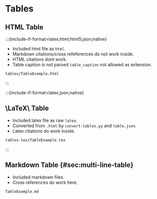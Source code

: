 # Tables

## HTML Table

:::{include-if-format=latex;html;html5;json;native}
- Included html file as `html`.
- Markdown citations/cross refeferences do not work inside.
- HTML citations dont work.
- Table caption is not parsed `table_caption` not allowed as extension.

```{.include format=html+tex_math_dollars .relative-to-current}
tables/TableExample.html
```
:::

:::{include-if-format=latex;json;native}
## \LaTeX\ Table
- Included latex file as raw `latex`.
- Converted from `.html` by `convert-tables.py` and `table.json`.
- Latex citations do work inside.

```{.include format=latex raw=true include-if-format=latex;json;native .relative-to-current}
tables-tex/TableExample.tex
```
:::


## Markdown Table {#sec:multi-line-table}

- Included markdown files.
- Cross references do work here.

```{.include .relative-to-current}
TableExample.md
```
